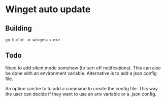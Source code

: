 # Winget auto update

## Building

```
go build -o wingetau.exe
```

## Todo

Need to add silent mode somehow (to turn off notifications). This can also be done with an environment variable.
Alternative is to add a json config file.

An option can be to to add a command to create the config file. This way the user can decide if they want to use an env variable or a .json config.